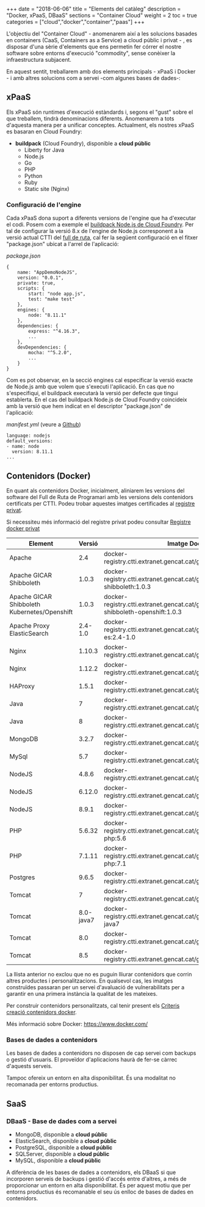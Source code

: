 +++
date        = "2018-06-06"
title       = "Elements del catàleg"
description = "Docker, xPaaS, DBaaS"
sections    = "Container Cloud"
weight      = 2
toc = true
categories  = ["cloud","docker","container","paas"]
+++

L'objectiu del "Container Cloud" - anomenarem així a les solucions basades en containers (CaaS, Containers as a Service) a cloud públic i privat - , es disposar d'una sèrie d'elements que ens permetin fer córrer el nostre software sobre entorns d'execució "commodity", sense conèixer la infraestructura subjacent.

En aquest sentit, treballarem amb dos elements principals - xPaaS i Docker - i amb altres solucions com a servei -com algunes bases de dades-:

## **xPaaS**

Els xPaaS són runtimes d'execució estàndards i, segons el "gust" sobre el que treballem, tindrà denominacions diferents. Anomenarem a tots d'aquesta manera per a unificar conceptes. Actualment, els nostres xPaaS es basaran en Cloud Foundry: 

- **buildpack** (Cloud Foundry), disponible a **cloud públic**
	* Liberty for Java
	* Node.js
	* Go
	* PHP
	* Python
	* Ruby
	* Static site (Nginx)



### Configuració de l'engine

Cada xPaaS dona suport a diferents versions de l'engine que ha d'executar el codi. Posem com a exemple el [buildpack Node.js de Cloud Foundry](https://github.com/cloudfoundry/nodejs-buildpack). Per tal de configurar la versió 8.x de l'engine de Node.js corresponent a la versió actual CTTI del [full de ruta](https://qualitat.solucions.gencat.cat/estandards/estandard-full-ruta-programari/), cal fer la següent configuració en el fitxer "package.json" ubicat a l'arrel de l'aplicació:

_package.json_

```
{
	name: "AppDemoNodeJS",
	version: "0.0.1",
	private: true,
	scripts: {
		start: "node app.js",
		test: "make test"
	},
	engines: {
		node: "8.11.1"
	},
	dependencies: {
		express: "^4.16.3",
		...
	},
	devDependencies: {
		mocha: "^5.2.0",
		...
	}
}
```

Com es pot observar, en la secció engines cal especificar la versió exacte de Node.js amb que volem que s'executi l'aplicació. En cas que no s'especifiqui, el buildpack executarà la versió per defecte que tingui establerta. En el cas del buildpack Node.js de Cloud Foundry coincideix amb la versió que hem indicat en el descriptor "package.json" de l'aplicació:

_manifest.yml_ (veure a [Github](https://github.com/cloudfoundry/nodejs-buildpack/blob/master/manifest.yml))

```
language: nodejs
default_versions:
- name: node
  version: 8.11.1
...
```

## **Contenidors (Docker)**

En quant als contenidors Docker, inicialment, aliniarem les versions del software del Full de Ruta de Programari amb les versions dels contenidors certificats per CTTI. Podeu trobar aquestes imatges certificades al [registre privat](https://docker-registry.ctti.extranet.gencat.cat).

Si necessiteu més informació del registre privat podeu consultar [Registre docker privat](http://canigo.ctti.gencat.cat/cloud/dockerRegistry/)

**Element**  | **Versió**   | **Imatge Docker**
------------ | ------------ |-----------
Apache 		 | 2.4    | docker-registry.ctti.extranet.gencat.cat/gencatcloud/httpd:2.4
Apache GICAR Shibboleth| 1.0.3    |docker-registry.ctti.extranet.gencat.cat/gencatcloud/gicar-shibboleth:1.0.3   |
Apache GICAR Shibboleth Kubernetes/Openshift| 1.0.3    |docker-registry.ctti.extranet.gencat.cat/gencatcloud/gicar-shibboleth-openshift:1.0.3   |
Apache Proxy ElasticSearch  	 | 2.4-1.0   |docker-registry.ctti.extranet.gencat.cat/gencatcloud/httpd-proxy-es:2.4-1.0
Nginx  	 | 1.10.3   |docker-registry.ctti.extranet.gencat.cat/gencatcloud/nginx:1.10.3
Nginx  	 | 1.12.2   |docker-registry.ctti.extranet.gencat.cat/gencatcloud/nginx:1.12.2
HAProxy		 | 1.5.1        | docker-registry.ctti.extranet.gencat.cat/gencatcloud/haproxy:1.5.1
Java		 | 7  | docker-registry.ctti.extranet.gencat.cat/gencatcloud/java:7
Java		 | 8  | docker-registry.ctti.extranet.gencat.cat/gencatcloud/java:8
MongoDB 	 | 3.2.7   |docker-registry.ctti.extranet.gencat.cat/gencatcloud/mongodb:3.2
MySql 		 | 5.7   |docker-registry.ctti.extranet.gencat.cat/gencatcloud/mysql:5.7
NodeJS 		 | 4.8.6   | docker-registry.ctti.extranet.gencat.cat/gencatcloud/node:4.8
NodeJS 		 | 6.12.0   | docker-registry.ctti.extranet.gencat.cat/gencatcloud/node:6.12
NodeJS 		 | 8.9.1   | docker-registry.ctti.extranet.gencat.cat/gencatcloud/node:8.9
PHP 		 | 5.6.32   | docker-registry.ctti.extranet.gencat.cat/gencatcloud/apache-php:5.6
PHP 		 | 7.1.11   | docker-registry.ctti.extranet.gencat.cat/gencatcloud/apache-php:7.1
Postgres	 | 9.6.5    | docker-registry.ctti.extranet.gencat.cat/gencatcloud/postgres:9.6
Tomcat  	 | 7   | docker-registry.ctti.extranet.gencat.cat/gencatcloud/tomcat:7
Tomcat  	 | 8.0-java7   | docker-registry.ctti.extranet.gencat.cat/gencatcloud/tomcat:8.0-java7
Tomcat  	 | 8.0   | docker-registry.ctti.extranet.gencat.cat/gencatcloud/tomcat:8.0
Tomcat  	 | 8.5   | docker-registry.ctti.extranet.gencat.cat/gencatcloud/tomcat:8.5



La llista anterior no exclou que no es puguin lliurar contenidors que corrin altres productes i personalitzacions. En qualsevol cas, les imatges construïdes passaran per un servei d'avaluació de vulnerabilitats per a garantir en una primera instància la qualitat de les mateixes.

Per construir contenidors personalitzats, cal tenir present els [Criteris creació contenidors docker](https://canigo.ctti.gencat.cat/cloud/dockerImages/).

Més informació sobre Docker: https://www.docker.com/

### Bases de dades a contenidors

Les bases de dades a contenidors no disposen de cap servei com backups o gestió d'usuaris. El proveïdor d'aplicacions haurà de fer-se càrrec d'aquests serveis.

Tampoc ofereix un entorn en alta disponibilitat. És una modalitat no recomanada per entorns productius.

## SaaS

### DBaaS - Base de dades com a servei

- MongoDB, disponible a **cloud públic**
- ElasticSearch, disponible a **cloud públic**
- PostgreSQL, disponible a **cloud públic**
- SQLServer, disponible a **cloud públic**
- MySQL, disponible a **cloud públic**

A diferència de les bases de dades a contenidors, els DBaaS si que incorporen serveis de backups i gestió d'accés entre d'altres, a més de proporcionar un entorn en alta disponibilitat. És per aquest motiu que per entorns productius és recomanable el seu ús enlloc de bases de dades en contenidors.
